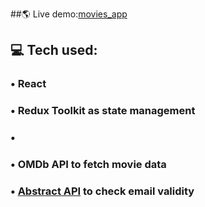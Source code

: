 ##🌎 Live demo:[movies_app](https://comeall09.github.io/movies_app)

## 💻 Tech used:

### • React

### • Redux Toolkit as state management

### • 

### • OMDb API to fetch movie data

### • [Abstract API](abstractapi.com) to check email validity
